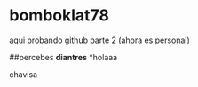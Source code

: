 # bomboklat78
aqui probando github parte 2 (ahora es personal)

##percebes
**diantres**
*holaaa

chavisa